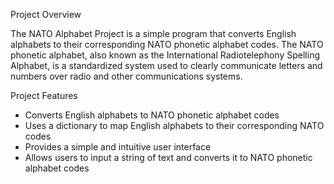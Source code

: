 Project Overview

The NATO Alphabet Project is a simple program that converts English alphabets to their corresponding NATO phonetic alphabet codes.
The NATO phonetic alphabet, also known as the International Radiotelephony Spelling Alphabet, is a standardized system used to clearly
communicate letters and numbers over radio and other communications systems.

Project Features

- Converts English alphabets to NATO phonetic alphabet codes
- Uses a dictionary to map English alphabets to their corresponding NATO codes
- Provides a simple and intuitive user interface
- Allows users to input a string of text and converts it to NATO phonetic alphabet codes
